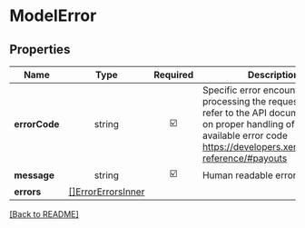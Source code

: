 # ModelError



## Properties

| Name | Type | Required | Description | Examples |
|------------|:-------------:|:-------------:|-------------|:-------------:|
| **errorCode** | string | ☑️ | Specific error encountered when processing the request, can refer to the API documentation on proper handling of each available error code https://developers.xendit.co/api-reference/#payouts | | |
**message** | string | ☑️ | Human readable error message | | |
**errors** | [[]ErrorErrorsInner](ErrorErrorsInner.md) |  |  | | |



[[Back to README]](../../README.md)